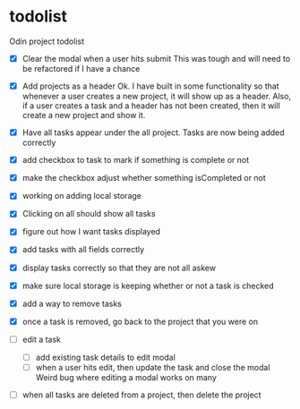 # todolist
Odin project todolist

- [x] Clear the modal when a user hits submit
This was tough and will need to be refactored if I have a chance
- [x] Add projects as a header
Ok. I have built in some functionality so that whenever a user creates a new project, it will show up as a header.  Also, if a user creates a task and a header has not been created, then it will create a new project and show it.
- [x] Have all tasks appear under the all project.
Tasks are now being added correctly
- [x] add checkbox to task to mark if something is complete or not
- [x] make the checkbox adjust whether something isCompleted or not
- [x] working on adding local storage
- [x] Clicking on all should show all tasks
- [x] figure out how I want tasks displayed
- [x] add tasks with all fields correctly
- [x] display tasks correctly so that they are not all askew
- [x] make sure local storage is keeping whether or not a task is checked
- [x] add a way to remove tasks
- [x] once a task is removed, go back to the project that you were on
- [ ] edit a task
    - [ ] add existing task details to edit modal
    - [ ] when a user hits edit, then update the task and close the modal 
Weird bug where editing a modal works on many
- [ ] when all tasks are deleted from a project, then delete the project



